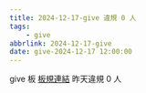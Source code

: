 ```yaml
---
title: 2024-12-17-give 違規 0 人
tags:
    - give
abbrlink: 2024-12-17-give
date: give-2024-12-17 12:00:00
---
```

give 板 [板規連結](https://www.ptt.cc/bbs/give/M.1612495900.A.C32.html)
昨天違規 0 人

